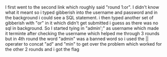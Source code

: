 I first went to the second link which roughly said "round 1:or".
I didn't know what it meant so i typed gibberish into the username and password and in the background i could see a SQL statement.
i then typed another set of gibberish with "or" in it which didn't  get submitted i guess as there was no sql in background.
So I started tying in "admin';" as username which made it terminte after checking the username which helped me through 3 rounds but in 4th round the word "admin" was
a banned word so i used the || operater to concat "ad" and "min" to get over the problem which worked for the other 2 rounds and i got the flag
